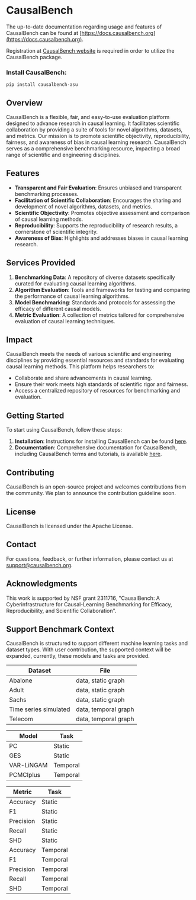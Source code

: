# CausalBench

The up-to-date documentation regarding usage and features of CausalBench can be found at [https://docs.causalbench.org](https://docs.causalbench.org).

Registration at [CausalBench website](https://causalbench.org) is required in order to utilize the CausalBench package.
### Install CausalBench: 
`pip install causalbench-asu`

## Overview

CausalBench is a flexible, fair, and easy-to-use evaluation platform designed to advance research in causal learning. It facilitates scientific collaboration by providing a suite of tools for novel algorithms, datasets, and metrics. Our mission is to promote scientific objectivity, reproducibility, fairness, and awareness of bias in causal learning research. CausalBench serves as a comprehensive benchmarking resource, impacting a broad range of scientific and engineering disciplines.

## Features

-   **Transparent and Fair Evaluation**: Ensures unbiased and transparent benchmarking processes.
-   **Facilitation of Scientific Collaboration**: Encourages the sharing and development of novel algorithms, datasets, and metrics.
-   **Scientific Objectivity**: Promotes objective assessment and comparison of causal learning methods.
-   **Reproducibility**: Supports the reproducibility of research results, a cornerstone of scientific integrity.
-   **Awareness of Bias**: Highlights and addresses biases in causal learning research.

## Services Provided

1.  **Benchmarking Data**: A repository of diverse datasets specifically curated for evaluating causal learning algorithms.
2.  **Algorithm Evaluation**: Tools and frameworks for testing and comparing the performance of causal learning algorithms.
3.  **Model Benchmarking**: Standards and protocols for assessing the efficacy of different causal models.
4.  **Metric Evaluation**: A collection of metrics tailored for comprehensive evaluation of causal learning techniques.

## Impact

CausalBench meets the needs of various scientific and engineering disciplines by providing essential resources and standards for evaluating causal learning methods. This platform helps researchers to:

-   Collaborate and share advancements in causal learning.
-   Ensure their work meets high standards of scientific rigor and fairness.
-   Access a centralized repository of resources for benchmarking and evaluation.

## Getting Started

To start using CausalBench, follow these steps:

1.  **Installation**: Instructions for installing CausalBench can be found [here](https://docs.causalbench.org/install/).
2.  **Documentation**: Comprehensive documentation for CausalBench, including CausalBench terms and tutorials, is available [here](https://docs.causalbench.org/).

## Contributing

CausalBench is an open-source project and welcomes contributions from the community. We plan to announce the contribution guideline soon. 

## License

CausalBench is licensed under the Apache License.

## Contact

For questions, feedback, or further information, please contact us at support@causalbench.org.

## Acknowledgments
This work is supported by NSF grant 2311716, "CausalBench: A Cyberinfrastructure
for Causal-Learning Benchmarking for Efficacy, Reproducibility, and Scientific
Collaboration".

## Support Benchmark Context
CausalBench is structured to support different machine learning tasks and dataset types. With user contribution, the supported context will be expanded, currently, these models and tasks are provided.    

| Dataset               | File                 |
|-----------------------|----------------------|
| Abalone               | data, static graph   |
| Adult                 | data, static graph   |
| Sachs                 | data, static graph   |
| Time series simulated | data, temporal graph |
| Telecom               | data, temporal graph |

| Model      | Task     |
|------------|----------|
| PC         | Static   |
| GES        | Static   |
| VAR-LiNGAM | Temporal |
| PCMCIplus  | Temporal |

| Metric    | Task     |
|-----------|----------|
| Accuracy  | Static   |
| F1        | Static   |
| Precision | Static   |
| Recall    | Static   |
| SHD       | Static   |
| Accuracy  | Temporal |
| F1        | Temporal |
| Precision | Temporal |
| Recall    | Temporal |
| SHD       | Temporal |
